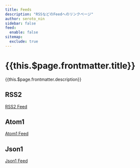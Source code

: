 ```yaml
---
title: Feeds
description: "RSSなどのFeedへのリンクページ"
author: seroto_nin
sidebar: false
feed:
  enable: false
sitemap:
  exclude: true
---
```


# {{this.$page.frontmatter.title}}

{{this.$page.frontmatter.description}}

<!--more-->

## RSS2

[RSS2 Feed](/rss.xml)

## Atom1

[Atom1 Feed](/feed.atom)

## Json1

[Json1 Feed](/feed.json)
